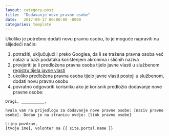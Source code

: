 ```yaml
---
layout: category-post
title:  "Dodavanje nove pravne osobe"
date:   2017-09-17 00:00:00 -0000
categories: template
---
```


Ukoliko je potrebno dodati novu pravnu osobu, to je moguće napraviti na slijedeći način:
1. potražiti, uključujući i preko Googlea, da li se tražena pravna osoba već nalazi u bazi podataka korištenjem akronima i sličnih naziva
2. provjeriti je li predložena pravna osoba tijelo javne vlasti u službenom [registru tijela javne vlasti][TJV]
2. ukoliko predložena pravna osoba tijelo javne vlasti postoji u službenom, dodati novu pravnu osobu
3. povratno odgovoriti korisniku ako je korisnik predložio dodavanje nove pravne osobe:


```
Dragi, __________,

hvala vam na prijedlogu za dodavanje nove pravne osobe: [naziv pravne osobe]. Dodan je na stranicu ovdje: [link pravne osobe]

Lijep pozdrav,
[tvoje ime], volonter na {{ site.portal.name }}

```
[TJV]:  https://tjv.pristupinfo.hr
